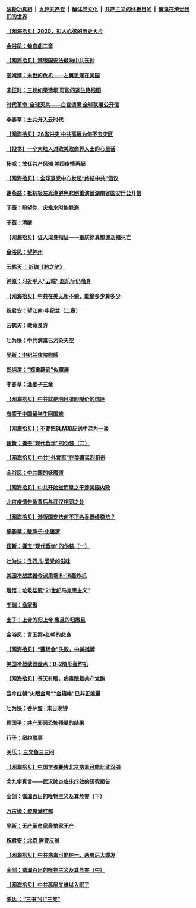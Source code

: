 ####  [法轮功真相](../../../../basic/blob/master/README.md?t=07031331) &nbsp;|&nbsp; [九评共产党](../../../../9ping.md/blob/master/README.md?t=07031331) &nbsp;|&nbsp; [解体党文化](../../../../jtdwh.md/blob/master/README.md?t=07031331)  &nbsp;|&nbsp; [共产主义的终极目的](../../../../gczydzjmd.md/blob/master/README.md?t=07031331) &nbsp;|&nbsp; [魔鬼在统治我们的世界](../../../../mgztzwmdsj.md/blob/master/README.md?t=07031331) 

#### [【网海拾贝】2020，扣人心弦的历史大片](../pages/nsc993/n12229171.md?t=07031331) 

#### [金浴凤：蟾宫曲二章](../pages/nsc993/n12228984.md?t=07031331) 

#### [【网海拾贝】港版国安法敲响中共丧钟](../pages/nsc993/n12226956.md?t=07031331) 

#### [高婧婧：末世的危机——左翼思潮在美国](../pages/nsc993/n12226818.md?t=07031331) 

#### [宋征时：三峡如果溃坝 可能的逃生路线图](../pages/nsc993/n12226226.md?t=07031331) 

#### [时代革命  全球灭共——白宫请愿 全球联署公开信](../pages/nsc993/n12226179.md?t=07031331) 

#### [李春草：土共升入云时代](../pages/nsc993/n12223920.md?t=07031331) 

#### [【网海拾贝】26省洪灾 中共高层为何不去灾区](../pages/nsc993/n12223360.md?t=07031331) 

#### [【投书】一个大陆人对欧美政商界人士的心里话](../pages/nsc993/n12221489.md?t=07031331) 

#### [杨威：放任共产风潮 美国疫情再起](../pages/nsc993/n12220695.md?t=07031331) 

#### [【网海拾贝】：全球退党中心发起“终结中共”倡议](../pages/nsc993/n12220970.md?t=07031331) 

#### [谢燕益：抵抗极左思潮避免悲剧重演致湖南省国安厅公开信](../pages/nsc993/n12218887.md?t=07031331) 

#### [子薇：盼望你，灾难来时能躲避](../pages/nsc993/n12218425.md?t=07031331) 

#### [子薇：清醒](../pages/nsc993/n12218396.md?t=07031331) 

#### [【网海拾贝】证人现身指证——重庆徐真惨遭活摘死亡](../pages/nsc993/n12218278.md?t=07031331) 

#### [金浴凤：望神州](../pages/nsc993/n12218049.md?t=07031331) 

#### [云鹤天 ：新编《黔之驴》](../pages/nsc993/n12218038.md?t=07031331) 

#### [钟原：习近平入“云端” 赵乐际仍隐身](../pages/nsc993/n12217720.md?t=07031331) 

#### [【网海拾贝】中共在美无所不偷，能偷多少算多少](../pages/nsc993/n12216875.md?t=07031331) 

#### [祝君安：望江南·申纪兰（二章）](../pages/nsc993/n12216556.md?t=07031331) 

#### [云鹤天：救命良方](../pages/nsc993/n12216543.md?t=07031331) 

#### [吐为快：中共病毒已污染天空](../pages/nsc993/n12215786.md?t=07031331) 

#### [吴新：申纪兰住院照感](../pages/nsc993/n12215730.md?t=07031331) 

#### [郑纯清：“郑重辟谣”似罩屏](../pages/nsc993/n12215700.md?t=07031331) 

#### [李春草：渔歌子三章](../pages/nsc993/n12215653.md?t=07031331) 

#### [【网海拾贝】中共就是明目张胆喊价的绑匪](../pages/nsc993/n12215381.md?t=07031331) 

#### [有感于中国留学生回国难](../pages/nsc993/n12212960.md?t=07031331) 

#### [【网海拾贝】：不要把BLM和反送中混为一谈](../pages/nsc993/n12213076.md?t=07031331) 

#### [伍新：撕去“现代哲学”的伪装（二）](../pages/nsc993/n12211310.md?t=07031331) 

#### [【网海拾贝】中共“外宣军”在美遭猛烈狙击](../pages/nsc993/n12211190.md?t=07031331) 

#### [金浴凤：中共国的妖魔道](../pages/nsc993/n12208163.md?t=07031331) 

#### [【网海拾贝】中共开始堂而皇之干涉美国内政](../pages/nsc993/n12205646.md?t=07031331) 

#### [北京疫情告急背后与武汉相同之处](../pages/nsc993/n12201610.md?t=07031331) 

#### [【网海拾贝】港版国安法何不正名香港维稳法？](../pages/nsc993/n12203675.md?t=07031331) 

#### [李春草：破阵子·小康梦](../pages/nsc993/n12202996.md?t=07031331) 

#### [伍新：撕去“现代哲学”的伪装（一）](../pages/nsc993/n12202666.md?t=07031331) 

#### [吐为快：丑奴儿·爱党的滋味](../pages/nsc993/n12202630.md?t=07031331) 

#### [美国冷战武器今派用场 B-1B轰炸机](../pages/nsc993/n12202368.md?t=07031331) 

#### [理悟：垃圾桂冠“21世纪马克思主义”](../pages/nsc993/n12201220.md?t=07031331) 

#### [千瑞：渔家傲](../pages/nsc993/n12201174.md?t=07031331) 

#### [士子：上帝的归上帝 撒旦的归撒旦](../pages/nsc993/n12199902.md?t=07031331) 

#### [金浴凤：青玉案•红朝的悲哀](../pages/nsc993/n12199650.md?t=07031331) 

#### [【网海拾贝】“蓬杨会”失败，中美摊牌](../pages/nsc993/n12199598.md?t=07031331) 

#### [美国冷战武器盘点：B-2隐形轰炸机](../pages/nsc993/n12199226.md?t=07031331) 

#### [【网海拾贝】苍天有眼，病毒跟着共产党跑](../pages/nsc993/n12197648.md?t=07031331) 

#### [当今红朝“火眼金睛”“金箍棒”已非正能量](../pages/nsc993/n12196834.md?t=07031331) 

#### [吐为快：菩萨蛮 · 末日晚钟](../pages/nsc993/n12196689.md?t=07031331) 

#### [顾国平：共产邪恶恐怖残暴的结果](../pages/nsc993/n12195238.md?t=07031331) 

#### [行子：纽约琐事](../pages/nsc993/n12194752.md?t=07031331) 

#### [关乐： 三文鱼三三问](../pages/nsc993/n12194626.md?t=07031331) 

#### [【网海拾贝】中国学者警告北京病毒可能比武汉强](../pages/nsc993/n12193964.md?t=07031331) 

#### [念九字真言——武汉肺炎临床疗效的研究报告](../pages/nsc993/n12190804.md?t=07031331) 

#### [金剑：错漏百出的唯物主义及其危害（下）](../pages/nsc993/n12191909.md?t=07031331) 

#### [万古缘：疫鬼满红都](../pages/nsc993/n12191847.md?t=07031331) 

#### [吴新：无产革命家最怕家无产](../pages/nsc993/n12191806.md?t=07031331) 

#### [祝君安：北京 需要反省](../pages/nsc993/n12191766.md?t=07031331) 

#### [【网海拾贝】中共病毒可能在一、两周后大爆发](../pages/nsc993/n12190517.md?t=07031331) 

#### [金剑：错漏百出的唯物主义及其危害（中）](../pages/nsc993/n12188778.md?t=07031331) 

#### [【网海拾贝】中共高层又难以入眠了](../pages/nsc993/n12188425.md?t=07031331) 

#### [陈达 ：“三书”引“三笑”](../pages/nsc993/n12187929.md?t=07031331) 

